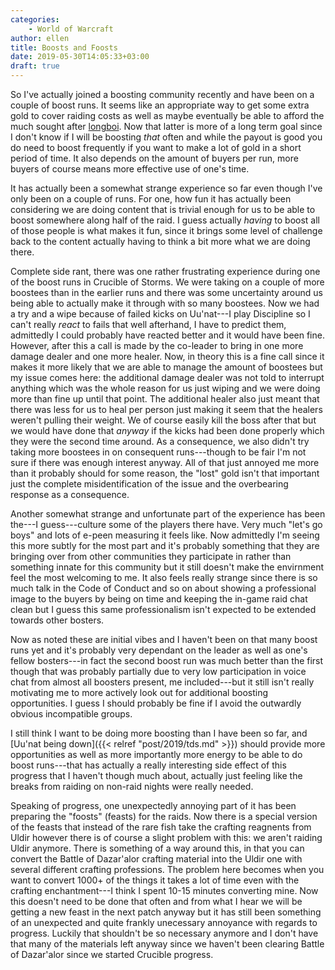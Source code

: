 ```yaml
---
categories:
    - World of Warcraft
author: ellen
title: Boosts and Foosts
date: 2019-05-30T14:05:33+03:00
draft: true
---
```

So I've actually joined a boosting community recently and have been on a couple of boost runs. It seems like an appropriate way to get some extra gold to cover raiding costs as well as maybe eventually be able to afford the much sought after [longboi](https://www.wowhead.com/item=163042/reins-of-the-mighty-caravan-brutosaur). Now that latter is more of a long term goal since I don't know if I will be boosting *that* often and while the payout is good you do need to boost frequently if you want to make a lot of gold in a short period of time. It also depends on the amount of buyers per run, more buyers of course means more effective use of one's time.

It has actually been a somewhat strange experience so far even though I've only been on a couple of runs. For one, how fun it has actually been considering we are doing content that is trivial enough for us to be able to boost somewhere along half of the raid. I guess actually *having* to boost all of those people is what makes it fun, since it brings some level of challenge back to the content actually having to think a bit more what we are doing there.
<!--more-->

Complete side rant, there was one rather frustrating experience during one of the boost runs in Crucible of Storms. We were taking on a couple of more boostees than in the earlier runs and there was some uncertainty around us being able to actually make it through with so many boostees. Now we had a try and a wipe because of failed kicks on Uu'nat---I play Discipline so I can't really *react* to fails that well afterhand, I have to predict them, admittedly I could probably have reacted better and it would have been fine. However, after this a call is made by the co-leader to bring in one more damage dealer and one more healer. Now, in theory this is a fine call since it makes it more likely that we are able to manage the amount of boostees but my issue comes here: the additional damage dealer was not told to interrupt anything which was the whole reason for us just wiping and we were doing more than fine up until that point. The additional healer also just meant that there was less for us to heal per person just making it seem that the healers weren't pulling their weight. We of course easily kill the boss after that but we would have done that *anyway* if the kicks had been done properly which they were the second time around. As a consequence, we also didn't try taking more boostees in on consequent runs---though to be fair I'm not sure if there was enough interest anyway. All of that just annoyed me more than it probably should for some reason, the "lost" gold isn't that important just the complete misidentification of the issue and the overbearing response as a consequence.

Another somewhat strange and unfortunate part of the experience has been the---I guess---culture some of the players there have. Very much "let's go boys" and lots of e-peen measuring it feels like. Now admittedly I'm seeing this more subtly for the most part and it's probably something that they are bringing over from other communities they participate in rather than something innate for this community but it still doesn't make the envirnment feel the most welcoming to me. It also feels really strange since there is so much talk in the Code of Conduct and so on about showing a professional image to the buyers by being on time and keeping the in-game raid chat clean but I guess this same professionalism isn't expected to be extended towards other bosters.

Now as noted these are initial vibes and I haven't been on that many boost runs yet and it's probably very dependant on the leader as well as one's fellow bosters---in fact the second boost run was much better than the first though that was probably partially due to very low participation in voice chat from almost all boosters present, me included---but it still isn't really motivating me to more actively look out for additional boosting opportunities. I guess I should probably be fine if I avoid the outwardly obvious incompatible groups.

I still think I want to be doing more boosting than I have been so far, and [Uu'nat being down]({{< relref "post/2019/tds.md" >}}) should provide more opportunities as well as more importantly more energy to be able to do boost runs---that has actually a really interesting side effect of this progress that I haven't though much about, actually just feeling like the breaks from raiding on non-raid nights were really needed.

Speaking of progress, one unexpectedly annoying part of it has been preparing the "foosts" (feasts) for the raids. Now there is a special version of the feasts that instead of the rare fish take the crafting reagnents from Uldir however there is of course a slight problem with this: we aren't raiding Uldir anymore. There is something of a way around this, in that you can convert the Battle of Dazar'alor crafting material into the Uldir one with several different crafting professions. The problem here becomes when you want to convert 1000+ of the things it takes a lot of time even with the crafting enchantment---I think I spent 10-15 minutes converting mine. Now this doesn't need to be done that often and from what I hear we will be getting a new feast in the next patch anyway but it has still been something of an unexpected and quite frankly unecessary annoyance with regards to progress. Luckily that shouldn't be so necessary anymore and I don't have that many of the materials left anyway since we haven't been clearing Battle of Dazar'alor since we started Crucible progress.